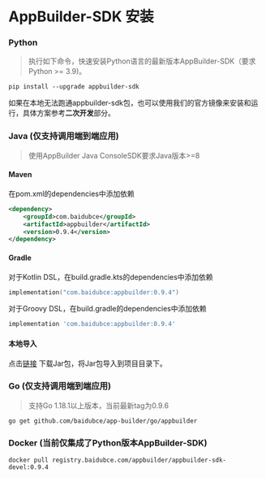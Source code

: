 # AppBuilder-SDK 安装

### Python
> 执行如下命令，快速安装Python语言的最新版本AppBuilder-SDK（要求Python >= 3.9)。

```shell
pip install --upgrade appbuilder-sdk
```
如果在本地无法跑通appbuilder-sdk包，也可以使用我们的官方镜像来安装和运行，具体方案参考**二次开发**部分。

### Java (仅支持调用端到端应用)
> 使用AppBuilder Java ConsoleSDK要求Java版本>=8
#### Maven
在pom.xml的dependencies中添加依赖
```xml
<dependency>
    <groupId>com.baidubce</groupId>
    <artifactId>appbuilder</artifactId>
    <version>0.9.4</version>
</dependency>
```
#### Gradle
对于Kotlin DSL，在build.gradle.kts的dependencies中添加依赖
```kotlin
implementation("com.baidubce:appbuilder:0.9.4")
```
对于Groovy DSL，在build.gradle的dependencies中添加依赖
```groovy
implementation 'com.baidubce:appbuilder:0.9.4'
```
#### 本地导入
点击[链接](https://repo1.maven.org/maven2/com/baidubce/appbuilder/0.9.4/appbuilder-0.9.4.jar) 下载Jar包，将Jar包导入到项目目录下。

### Go (仅支持调用端到端应用)
> 支持Go 1.18.1以上版本，当前最新tag为0.9.6

```shell
go get github.com/baidubce/app-builder/go/appbuilder
````

### Docker (当前仅集成了Python版本AppBuilder-SDK)
``` shell
docker pull registry.baidubce.com/appbuilder/appbuilder-sdk-devel:0.9.4
```
